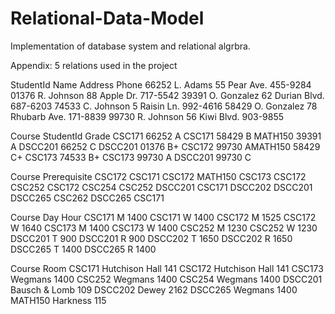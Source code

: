 # Relational-Data-Model
Implementation of database system and relational algrbra.



Appendix: 5 relations used in the project

StudentId Name Address Phone
66252 L. Adams 55 Pear Ave. 455-9284
01376 R. Johnson 88 Apple Dr. 717-5542
39391 O. Gonzalez 62 Durian Blvd. 687-6203
74533 C. Johnson 5 Raisin Ln. 992-4616
58429 O. Gonzalez 78 Rhubarb Ave. 171-8839
99730 R. Johnson 56 Kiwi Blvd. 903-9855

Course StudentId Grade
CSC171 66252 A
CSC171 58429 B
MATH150 39391 A
DSCC201 66252 C
DSCC201 01376 B+
CSC172 99730 AMATH150 58429 C+
CSC173 74533 B+
CSC173 99730 A
DSCC201 99730 C

Course Prerequisite
CSC172 CSC171
CSC172 MATH150
CSC173 CSC172
CSC252 CSC172
CSC254 CSC252
DSCC201 CSC171
DSCC202 DSCC201
DSCC265 CSC262
DSCC265 CSC171

Course Day Hour
CSC171 M 1400
CSC171 W 1400
CSC172 M 1525
CSC172 W 1640
CSC173 M 1400
CSC173 W 1400
CSC252 M 1230
CSC252 W 1230
DSCC201 T 900
DSCC201 R 900
DSCC202 T 1650
DSCC202 R 1650
DSCC265 T 1400
DSCC265 R 1400

Course Room
CSC171 Hutchison Hall 141
CSC172 Hutchison Hall 141
CSC173 Wegmans 1400
CSC252 Wegmans 1400
CSC254 Wegmans 1400
DSCC201 Bausch & Lomb 109
DSCC202 Dewey 2162
DSCC265 Wegmans 1400
MATH150 Harkness 115
